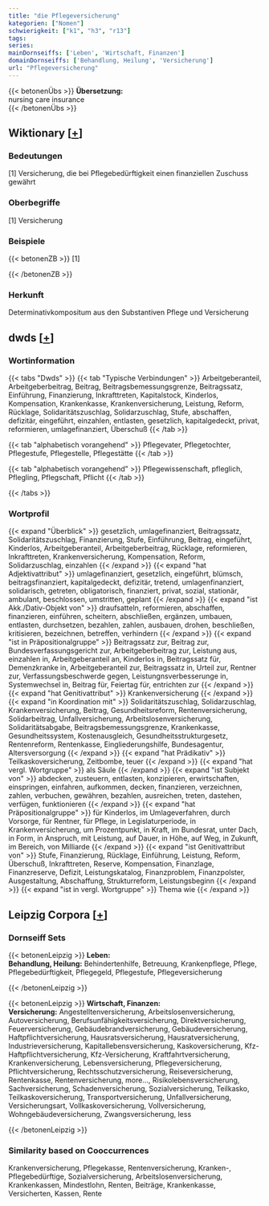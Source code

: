 ```yaml
---
title: "die Pflegeversicherung"
kategorien: ["Nomen"]
schwierigkeit: ["k1", "h3", "r13"]
tags:
series:
mainDornseiffs: ['Leben', 'Wirtschaft, Finanzen']
domainDornseiffs: ['Behandlung, Heilung', 'Versicherung']
url: "Pflegeversicherung"
---
```


{{< betonenÜbs >}}
**Übersetzung:**  
nursing care insurance  
{{< /betonenÜbs >}}

## Wiktionary [[+](https://de.wiktionary.org/wiki/Pflegeversicherung)]

### Bedeutungen
[1] Versicherung, die bei Pflegebedürftigkeit einen finanziellen Zuschuss gewährt  

### Oberbegriffe
[1] Versicherung  

### Beispiele
{{< betonenZB >}}
[1]  

{{< /betonenZB >}}
### Herkunft
Determinativkompositum aus den Substantiven Pflege und Versicherung  



## dwds [[+](https://www.dwds.de/wb/Pflegeversicherung)]

### Wortinformation
{{< tabs "Dwds" >}}
{{< tab "Typische Verbindungen" >}}
Arbeitgeberanteil, Arbeitgeberbeitrag, Beitrag, Beitragsbemessungsgrenze, Beitragssatz, Einführung, Finanzierung, Inkrafttreten, Kapitalstock, Kinderlos, Kompensation, Krankenkasse, Krankenversicherung, Leistung, Reform, Rücklage, Solidaritätszuschlag, Solidarzuschlag, Stufe, abschaffen, defizitär, eingeführt, einzahlen, entlasten, gesetzlich, kapitalgedeckt, privat, reformieren, umlagefinanziert, Überschuß
{{< /tab >}}

{{< tab "alphabetisch vorangehend" >}}
Pflegevater, Pflegetochter, Pflegestufe, Pflegestelle, Pflegestätte
{{< /tab >}}

{{< tab "alphabetisch vorangehend" >}}
Pflegewissenschaft, pfleglich, Pflegling, Pflegschaft, Pflicht
{{< /tab >}}

{{< /tabs >}}

### Wortprofil
{{< expand "Überblick" >}} gesetzlich, umlagefinanziert, Beitragssatz, Solidaritätszuschlag, Finanzierung, Stufe, Einführung, Beitrag, eingeführt, Kinderlos, Arbeitgeberanteil, Arbeitgeberbeitrag, Rücklage, reformieren, Inkrafttreten, Krankenversicherung, Kompensation, Reform, Solidarzuschlag, einzahlen {{< /expand >}}
{{< expand "hat Adjektivattribut" >}} umlagefinanziert, gesetzlich, eingeführt, blümsch, beitragsfinanziert, kapitalgedeckt, defizitär, tretend, umlagenfinanziert, solidarisch, getreten, obligatorisch, finanziert, privat, sozial, stationär, ambulant, beschlossen, umstritten, geplant {{< /expand >}}
{{< expand "ist Akk./Dativ-Objekt von" >}} draufsatteln, reformieren, abschaffen, finanzieren, einführen, scheitern, abschließen, ergänzen, umbauen, entlasten, durchsetzen, bezahlen, zahlen, ausbauen, drohen, beschließen, kritisieren, bezeichnen, betreffen, verhindern {{< /expand >}}
{{< expand "ist in Präpositionalgruppe" >}} Beitragssatz zur, Beitrag zur, Bundesverfassungsgericht zur, Arbeitgeberbeitrag zur, Leistung aus, einzahlen in, Arbeitgeberanteil an, Kinderlos in, Beitragssatz für, Demenzkranke in, Arbeitgeberanteil zur, Beitragssatz in, Urteil zur, Rentner zur, Verfassungsbeschwerde gegen, Leistungnsverbesserunge in, Systemwechsel in, Beitrag für, Feiertag für, entrichten zur {{< /expand >}}
{{< expand "hat Genitivattribut" >}} Krankenversicherung {{< /expand >}}
{{< expand "in Koordination mit" >}} Solidaritätszuschlag, Solidarzuschlag, Krankenversicherung, Beitrag, Gesundheitsreform, Rentenversicherung, Solidarbeitrag, Unfallversicherung, Arbeitslosenversicherung, Solidaritätsabgabe, Beitragsbemessungsgrenze, Krankenkasse, Gesundheitssystem, Kostenausgleich, Gesundheitsstrukturgesetz, Rentenreform, Rentenkasse, Eingliederungshilfe, Bundesagentur, Altersversorgung {{< /expand >}}
{{< expand "hat Prädikativ" >}} Teilkaskoversicherung, Zeitbombe, teuer {{< /expand >}}
{{< expand "hat vergl. Wortgruppe" >}} als Säule {{< /expand >}}
{{< expand "ist Subjekt von" >}} abdecken, zusteuern, entlasten, konzipieren, erwirtschaften, einspringen, einfahren, aufkommen, decken, finanzieren, verzeichnen, zahlen, verbuchen, gewähren, bezahlen, ausreichen, treten, dastehen, verfügen, funktionieren {{< /expand >}}
{{< expand "hat Präpositionalgruppe" >}} für Kinderlos, im Umlageverfahren, durch Vorsorge, für Rentner, für Pflege, in Legislaturperiode, in Krankenversicherung, um Prozentpunkt, in Kraft, im Bundesrat, unter Dach, in Form, in Anspruch, mit Leistung, auf Dauer, in Höhe, auf Weg, in Zukunft, im Bereich, von Milliarde {{< /expand >}}
{{< expand "ist Genitivattribut von" >}} Stufe, Finanzierung, Rücklage, Einführung, Leistung, Reform, Überschuß, Inkrafttreten, Reserve, Kompensation, Finanzlage, Finanzreserve, Defizit, Leistungskatalog, Finanzproblem, Finanzpolster, Ausgestaltung, Abschaffung, Strukturreform, Leistungsbeginn {{< /expand >}}
{{< expand "ist in vergl. Wortgruppe" >}} Thema wie {{< /expand >}}

## Leipzig Corpora [[+](https://corpora.uni-leipzig.de/en/res?word=Pflegeversicherung&corpusId=deu_newscrawl-public_2018)]

### Dornseiff Sets
{{< betonenLeipzig >}}
**Leben:**  
**Behandlung, Heilung:** Behindertenhilfe, Betreuung, Krankenpflege, Pflege, Pflegebedürftigkeit, Pflegegeld, Pflegestufe, Pflegeversicherung  

{{< /betonenLeipzig >}}


{{< betonenLeipzig >}}
**Wirtschaft, Finanzen:**  
**Versicherung:** Angestelltenversicherung, Arbeitslosenversicherung, Autoversicherung, Berufsunfähigkeitsversicherung, Direktversicherung, Feuerversicherung, Gebäudebrandversicherung, Gebäudeversicherung, Haftpflichtversicherung, Hausratsversicherung, Hausratversicherung, Industrieversicherung, Kapitallebensversicherung, Kaskoversicherung, Kfz-Haftpflichtversicherung, Kfz-Versicherung, Kraftfahrtversicherung, Krankenversicherung, Lebensversicherung, Pflegeversicherung, Pflichtversicherung, Rechtsschutzversicherung, Reiseversicherung, Rentenkasse, Rentenversicherung, more..., Risikolebensversicherung, Sachversicherung, Schadenversicherung, Sozialversicherung, Teilkasko, Teilkaskoversicherung, Transportversicherung, Unfallversicherung, Versicherungsart, Vollkaskoversicherung, Vollversicherung, Wohngebäudeversicherung, Zwangsversicherung, less  

{{< /betonenLeipzig >}}

### Similarity based on Cooccurrences
Krankenversicherung, Pflegekasse, Rentenversicherung, Kranken-, Pflegebedürftige, Sozialversicherung, Arbeitslosenversicherung, Krankenkassen, Mindestlohn, Renten, Beiträge, Krankenkasse, Versicherten, Kassen, Rente

